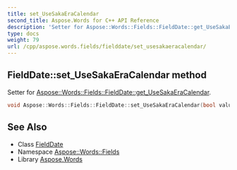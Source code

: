 ```yaml
---
title: set_UseSakaEraCalendar
second_title: Aspose.Words for C++ API Reference
description: 'Setter for Aspose::Words::Fields::FieldDate::get_UseSakaEraCalendar.'
type: docs
weight: 79
url: /cpp/aspose.words.fields/fielddate/set_usesakaeracalendar/
---
```

## FieldDate::set_UseSakaEraCalendar method


Setter for [Aspose::Words::Fields::FieldDate::get_UseSakaEraCalendar](../get_usesakaeracalendar/).

```cpp
void Aspose::Words::Fields::FieldDate::set_UseSakaEraCalendar(bool value)
```

## See Also

* Class [FieldDate](../)
* Namespace [Aspose::Words::Fields](../../)
* Library [Aspose.Words](../../../)
